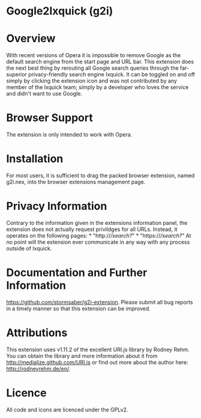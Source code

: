Google2Ixquick (g2i)
====================

# Overview
With recent versions of Opera it is impossible to remove Google as the default search engine from the start page and URL bar. This extension does the next best thing by rerouting all Google search queries through the far-superior privacy-friendly search engine Ixquick. It can be toggled on and off simply by clicking the extension icon and was not contributed by any member of the Ixquick team; simply by a developer who loves the service and didn't want to use Google.

# Browser Support
The extension is only intended to work with Opera.

# Installation
For most users, it is sufficient to drag the packed browser extension, named g2i.nex, into the browser extensions management page.

# Privacy Information
Contrary to the information given in the extensions information panel, the extension does not actually request privildges for all URLs. Instead, it operates on the following pages:
	* "http://*/search?*"
	* "https://*/search?*"
At no point will the extension ever communicate in any way with any process outside of Ixquick.

# Documentation and Further Information
https://github.com/stormsaber/g2i-extension. Please submit all bug reports in a timely manner so that this extension can be improved.

# Attributions
This extension uses v1.11.2 of the excellent URI.js library by Rodney Rehm. You can obtain the library and more information about it from http://medialize.github.com/URI.js or find out more about the author here: http://rodneyrehm.de/en/.

# Licence
All code and icons are licenced under the GPLv2.
